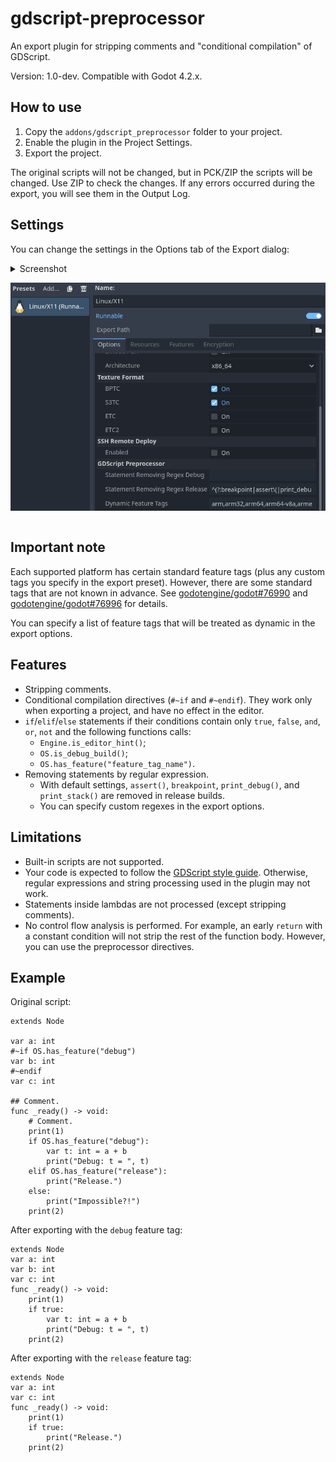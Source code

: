 # gdscript-preprocessor

An export plugin for stripping comments and "conditional compilation" of GDScript.

Version: 1.0-dev. Compatible with Godot 4.2.x.

## How to use

1. Copy the `addons/gdscript_preprocessor` folder to your project.
2. Enable the plugin in the Project Settings.
3. Export the project.

The original scripts will not be changed, but in PCK/ZIP the scripts will be changed.
Use ZIP to check the changes. If any errors occurred during the export, you will see them
in the Output Log.

## Settings

You can change the settings in the Options tab of the Export dialog:

<details>
<summary>Screenshot<summary>

![image](screenshots/export_options.png)

</details>

## Important note

Each supported platform has certain standard feature tags (plus any custom tags you specify
in the export preset). However, there are some standard tags that are not known in advance.
See [godotengine/godot#76990](https://github.com/godotengine/godot/issues/76990) and
[godotengine/godot#76996](https://github.com/godotengine/godot/pull/76996) for details.

You can specify a list of feature tags that will be treated as dynamic in the export options.

## Features

* Stripping comments.
* Conditional compilation directives (`#~if` and `#~endif`). They work only when exporting
  a project, and have no effect in the editor.
* `if`/`elif`/`else` statements if their conditions contain only `true`, `false`, `and`,
  `or`, `not` and the following functions calls:
  * `Engine.is_editor_hint()`;
  * `OS.is_debug_build()`;
  * `OS.has_feature("feature_tag_name")`.
* Removing statements by regular expression.
  * With default settings, `assert()`, `breakpoint`, `print_debug()`, and `print_stack()`
    are removed in release builds.
  * You can specify custom regexes in the export options.

## Limitations

* Built-in scripts are not supported.
* Your code is expected to follow the
  [GDScript style guide](https://docs.godotengine.org/en/stable/tutorials/scripting/gdscript/gdscript_styleguide.html).
  Otherwise, regular expressions and string processing used in the plugin may not work.
* Statements inside lambdas are not processed (except stripping comments).
* No control flow analysis is performed. For example, an early `return` with a constant condition
  will not strip the rest of the function body. However, you can use the preprocessor directives.

## Example

Original script:

```gdscript
extends Node

var a: int
#~if OS.has_feature("debug")
var b: int
#~endif
var c: int

## Comment.
func _ready() -> void:
    # Comment.
    print(1)
    if OS.has_feature("debug"):
        var t: int = a + b
        print("Debug: t = ", t)
    elif OS.has_feature("release"):
        print("Release.")
    else:
        print("Impossible?!")
    print(2)
```

After exporting with the `debug` feature tag:

```gdscript
extends Node
var a: int
var b: int
var c: int
func _ready() -> void:
    print(1)
    if true:
        var t: int = a + b
        print("Debug: t = ", t)
    print(2)
```

After exporting with the `release` feature tag:

```gdscript
extends Node
var a: int
var c: int
func _ready() -> void:
    print(1)
    if true:
        print("Release.")
    print(2)
```
